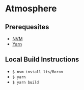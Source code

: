 # Atmosphere

## Prerequesites
* [NVM](https://github.com/creationix/nvm)
* [Yarn](https://yarnpkg.com/)

## Local Build Instructions
* `$ nvm install lts/Boron`
* `$ yarn`
* `$ yarn build`
